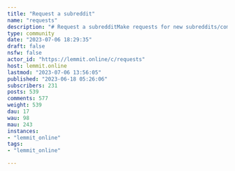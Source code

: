 ```yaml
---
title: "Request a subreddit" 
name: "requests"
description: "# Request a subredditMake requests for new subreddits/communities here, **using the name of the subreddit as the title**, or with **a link to the subreddit as the url**.For **anything else**, go to [!about@lemmit.online](/c/about@lemmit.online).## Requests for NSFW subs should be marked as such.They often have nsfw thumbnails, and will show up unblurred on other servers.## Warning: Use common sense when requesting.**Comments are not copied over.** So requests for `explainLikeImFive` or `askMidgets` are useless, since you'll never get the answers here.Also keep in mind that each sub you request here takes resources to process forevermore. So, you know, show some restraint."
type: community
date: "2023-07-06 18:29:35"
draft: false
nsfw: false
actor_id: "https://lemmit.online/c/requests"
host: lemmit.online
lastmod: "2023-07-06 13:56:05"
published: "2023-06-18 05:26:06"
subscribers: 231
posts: 539
comments: 577
weight: 539
dau: 17
wau: 98
mau: 243
instances:
- "lemmit_online"
tags: 
- "lemmit_online"

---
```

